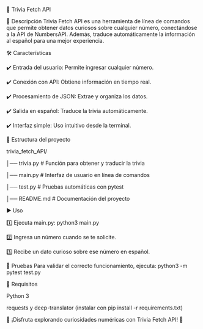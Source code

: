 
📌 Trivia Fetch API

🚀 Descripción
Trivia Fetch API es una herramienta de línea de comandos que permite obtener datos curiosos sobre cualquier número, conectándose a la API de NumbersAPI. Además, traduce automáticamente la información al español para una mejor experiencia.

🛠️ Características

✔️ Entrada del usuario: Permite ingresar cualquier número.

✔️ Conexión con API: Obtiene información en tiempo real.

✔️ Procesamiento de JSON: Extrae y organiza los datos.

✔️ Salida en español: Traduce la trivia automáticamente.

✔️ Interfaz simple: Uso intuitivo desde la terminal.

📂 Estructura del proyecto

trivia_fetch_API/

│── trivia.py        # Función para obtener y traducir la trivia

│── main.py          # Interfaz de usuario en línea de comandos

│── test.py          # Pruebas automáticas con pytest

│── README.md        # Documentación del proyecto

▶️ Uso

1️⃣ Ejecuta main.py:
python3 main.py

2️⃣ Ingresa un número cuando se te solicite.

3️⃣ Recibe un dato curioso sobre ese número en español.

🧪 Pruebas
Para validar el correcto funcionamiento, ejecuta:
python3 -m pytest test.py

📌 Requisitos

Python 3

requests y deep-translator (instalar con pip install -r requirements.txt)

📢 ¡Disfruta explorando curiosidades numéricas con Trivia Fetch API! 🚀